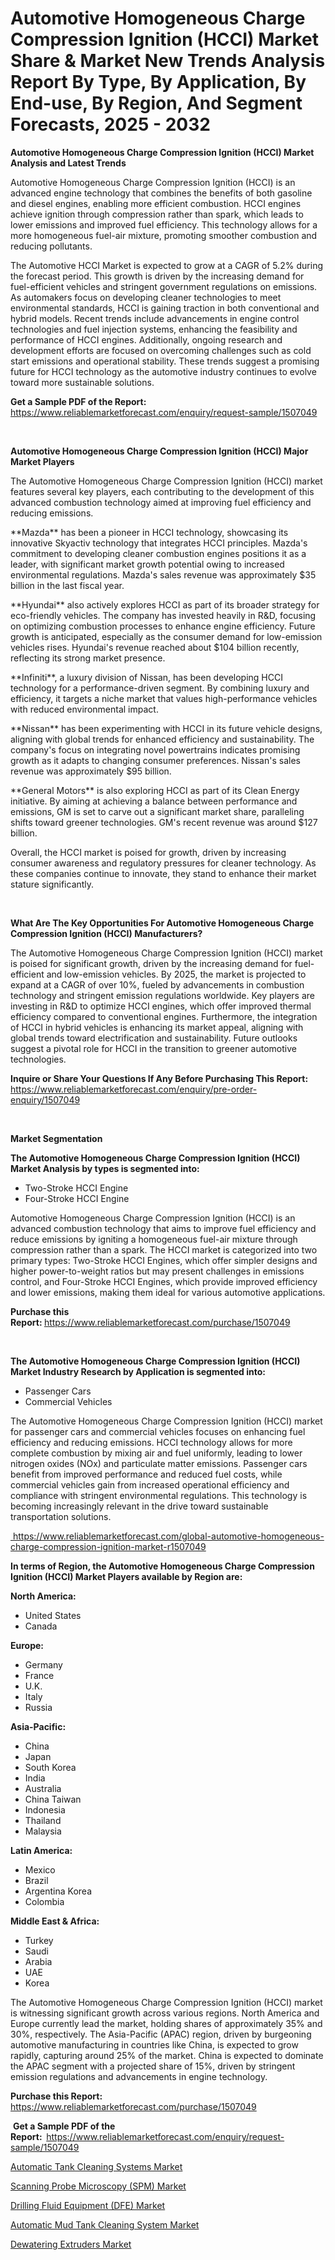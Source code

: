 <p><h1>Automotive Homogeneous Charge Compression Ignition (HCCI) Market Share & Market New Trends Analysis Report By Type, By Application, By End-use, By Region, And Segment Forecasts, 2025 - 2032</h1></p><p><strong>Automotive Homogeneous Charge Compression Ignition (HCCI) Market Analysis and Latest Trends</strong></p>
<p><p>Automotive Homogeneous Charge Compression Ignition (HCCI) is an advanced engine technology that combines the benefits of both gasoline and diesel engines, enabling more efficient combustion. HCCI engines achieve ignition through compression rather than spark, which leads to lower emissions and improved fuel efficiency. This technology allows for a more homogeneous fuel-air mixture, promoting smoother combustion and reducing pollutants.</p><p>The Automotive HCCI Market is expected to grow at a CAGR of 5.2% during the forecast period. This growth is driven by the increasing demand for fuel-efficient vehicles and stringent government regulations on emissions. As automakers focus on developing cleaner technologies to meet environmental standards, HCCI is gaining traction in both conventional and hybrid models. Recent trends include advancements in engine control technologies and fuel injection systems, enhancing the feasibility and performance of HCCI engines. Additionally, ongoing research and development efforts are focused on overcoming challenges such as cold start emissions and operational stability. These trends suggest a promising future for HCCI technology as the automotive industry continues to evolve toward more sustainable solutions.</p></p>
<p><strong>Get a Sample PDF of the Report:&nbsp;</strong> <a href="https://www.reliablemarketforecast.com/enquiry/request-sample/1507049?utm_campaign=1875&utm_medium=2&utm_source=Github&utm_content=ia&utm_term=27022025&utm_id=automotive-homogeneous-charge-compression-ignition-hcci">https://www.reliablemarketforecast.com/enquiry/request-sample/1507049</a></p>
<p>&nbsp;</p>
<p><strong>Automotive Homogeneous Charge Compression Ignition (HCCI) Major Market Players</strong></p>
<p><p>The Automotive Homogeneous Charge Compression Ignition (HCCI) market features several key players, each contributing to the development of this advanced combustion technology aimed at improving fuel efficiency and reducing emissions.</p><p>**Mazda** has been a pioneer in HCCI technology, showcasing its innovative Skyactiv technology that integrates HCCI principles. Mazda's commitment to developing cleaner combustion engines positions it as a leader, with significant market growth potential owing to increased environmental regulations. Mazda's sales revenue was approximately $35 billion in the last fiscal year.</p><p>**Hyundai** also actively explores HCCI as part of its broader strategy for eco-friendly vehicles. The company has invested heavily in R&D, focusing on optimizing combustion processes to enhance engine efficiency. Future growth is anticipated, especially as the consumer demand for low-emission vehicles rises. Hyundai's revenue reached about $104 billion recently, reflecting its strong market presence.</p><p>**Infiniti**, a luxury division of Nissan, has been developing HCCI technology for a performance-driven segment. By combining luxury and efficiency, it targets a niche market that values high-performance vehicles with reduced environmental impact.</p><p>**Nissan** has been experimenting with HCCI in its future vehicle designs, aligning with global trends for enhanced efficiency and sustainability. The company's focus on integrating novel powertrains indicates promising growth as it adapts to changing consumer preferences. Nissan's sales revenue was approximately $95 billion.</p><p>**General Motors** is also exploring HCCI as part of its Clean Energy initiative. By aiming at achieving a balance between performance and emissions, GM is set to carve out a significant market share, paralleling shifts toward greener technologies. GM's recent revenue was around $127 billion.</p><p>Overall, the HCCI market is poised for growth, driven by increasing consumer awareness and regulatory pressures for cleaner technology. As these companies continue to innovate, they stand to enhance their market stature significantly.</p></p>
<p>&nbsp;</p>
<p><strong>What Are The Key Opportunities For Automotive Homogeneous Charge Compression Ignition (HCCI) Manufacturers?</strong></p>
<p><p>The Automotive Homogeneous Charge Compression Ignition (HCCI) market is poised for significant growth, driven by the increasing demand for fuel-efficient and low-emission vehicles. By 2025, the market is projected to expand at a CAGR of over 10%, fueled by advancements in combustion technology and stringent emission regulations worldwide. Key players are investing in R&D to optimize HCCI engines, which offer improved thermal efficiency compared to conventional engines. Furthermore, the integration of HCCI in hybrid vehicles is enhancing its market appeal, aligning with global trends toward electrification and sustainability. Future outlooks suggest a pivotal role for HCCI in the transition to greener automotive technologies.</p></p>
<p><strong>Inquire or Share Your Questions If Any Before Purchasing This Report:</strong> <a href="https://www.reliablemarketforecast.com/enquiry/pre-order-enquiry/1507049?utm_campaign=1875&utm_medium=2&utm_source=Github&utm_content=ia&utm_term=27022025&utm_id=automotive-homogeneous-charge-compression-ignition-hcci">https://www.reliablemarketforecast.com/enquiry/pre-order-enquiry/1507049</a></p>
<p>&nbsp;</p>
<p><strong>Market Segmentation</strong></p>
<p><strong>The Automotive Homogeneous Charge Compression Ignition (HCCI) Market Analysis by types is segmented into:</strong></p>
<p><ul><li>Two-Stroke HCCI Engine</li><li>Four-Stroke HCCI Engine</li></ul></p>
<p><p>Automotive Homogeneous Charge Compression Ignition (HCCI) is an advanced combustion technology that aims to improve fuel efficiency and reduce emissions by igniting a homogeneous fuel-air mixture through compression rather than a spark. The HCCI market is categorized into two primary types: Two-Stroke HCCI Engines, which offer simpler designs and higher power-to-weight ratios but may present challenges in emissions control, and Four-Stroke HCCI Engines, which provide improved efficiency and lower emissions, making them ideal for various automotive applications.</p></p>
<p><strong>Purchase this Report:&nbsp;</strong><a href="https://www.reliablemarketforecast.com/purchase/1507049?utm_campaign=1875&utm_medium=2&utm_source=Github&utm_content=ia&utm_term=27022025&utm_id=automotive-homogeneous-charge-compression-ignition-hcci">https://www.reliablemarketforecast.com/purchase/1507049</a></p>
<p>&nbsp;</p>
<p><strong>The Automotive Homogeneous Charge Compression Ignition (HCCI) Market Industry Research by Application is segmented into:</strong></p>
<p><ul><li>Passenger Cars</li><li>Commercial Vehicles</li></ul></p>
<p><p>The Automotive Homogeneous Charge Compression Ignition (HCCI) market for passenger cars and commercial vehicles focuses on enhancing fuel efficiency and reducing emissions. HCCI technology allows for more complete combustion by mixing air and fuel uniformly, leading to lower nitrogen oxides (NOx) and particulate matter emissions. Passenger cars benefit from improved performance and reduced fuel costs, while commercial vehicles gain from increased operational efficiency and compliance with stringent environmental regulations. This technology is becoming increasingly relevant in the drive toward sustainable transportation solutions.</p></p>
<p><a href="https://www.reliablemarketforecast.com/global-automotive-homogeneous-charge-compression-ignition-market-r1507049?utm_campaign=1875&utm_medium=2&utm_source=Github&utm_content=ia&utm_term=27022025&utm_id=automotive-homogeneous-charge-compression-ignition-hcci">&nbsp;https://www.reliablemarketforecast.com/global-automotive-homogeneous-charge-compression-ignition-market-r1507049</a></p>
<p><strong>In terms of Region, the Automotive Homogeneous Charge Compression Ignition (HCCI) Market Players available by Region are:</strong></p>
<p>
    <p> <strong> North America: </strong>
        <ul>
            <li>United States</li>
            <li>Canada</li>
        </ul>
        </p> 
    <p> <strong> Europe: </strong>
        <ul>
            <li>Germany</li>
            <li>France</li>
            <li>U.K.</li>
            <li>Italy</li>
            <li>Russia</li>
        </ul>
        </p> 
    <p> <strong> Asia-Pacific: </strong>
        <ul>
            <li>China</li>
            <li>Japan</li>
            <li>South Korea</li>
            <li>India</li>
            <li>Australia</li>
            <li>China Taiwan</li>
            <li>Indonesia</li>
            <li>Thailand</li>
            <li>Malaysia</li>
        </ul>
        </p> 
    <p> <strong> Latin America: </strong>
        <ul>
            <li>Mexico</li>
            <li>Brazil</li>
            <li>Argentina Korea</li>
            <li>Colombia</li>
        </ul>
        </p> 
    <p> <strong> Middle East & Africa: </strong>
        <ul>
            <li>Turkey</li>
            <li>Saudi</li>
            <li>Arabia</li>
            <li>UAE</li>
            <li>Korea</li>
        </ul>
    </p>
    </p>
<p><p>The Automotive Homogeneous Charge Compression Ignition (HCCI) market is witnessing significant growth across various regions. North America and Europe currently lead the market, holding shares of approximately 35% and 30%, respectively. The Asia-Pacific (APAC) region, driven by burgeoning automotive manufacturing in countries like China, is expected to grow rapidly, capturing around 25% of the market. China is expected to dominate the APAC segment with a projected share of 15%, driven by stringent emission regulations and advancements in engine technology.</p></p>
<p><strong>Purchase this Report: </strong><a href="https://www.reliablemarketforecast.com/purchase/1507049?utm_campaign=1875&utm_medium=2&utm_source=Github&utm_content=ia&utm_term=27022025&utm_id=automotive-homogeneous-charge-compression-ignition-hcci">https://www.reliablemarketforecast.com/purchase/1507049</a></p>
<p>&nbsp;<strong>Get a Sample PDF of the Report:&nbsp;&nbsp;</strong><a href="https://www.reliablemarketforecast.com/enquiry/request-sample/1507049?utm_campaign=1875&utm_medium=2&utm_source=Github&utm_content=ia&utm_term=27022025&utm_id=automotive-homogeneous-charge-compression-ignition-hcci">https://www.reliablemarketforecast.com/enquiry/request-sample/1507049</a></p>
<p><strong></strong></p>
<p><p><a href="https://github.com/gdfhhhj/Market-Research-Report-List-7/blob/main/automatic-tank-cleaning-systems-market.md?utm_campaign=1875&utm_medium=2&utm_source=Github&utm_content=ia&utm_term=27022025&utm_id=automotive-homogeneous-charge-compression-ignition-hcci">Automatic Tank Cleaning Systems Market</a></p><p><a href="https://github.com/sybeletagavi/Market-Research-Report-List-1/blob/main/scanning-probe-microscopy-spm-market.md?utm_campaign=1875&utm_medium=2&utm_source=Github&utm_content=ia&utm_term=27022025&utm_id=automotive-homogeneous-charge-compression-ignition-hcci">Scanning Probe Microscopy (SPM) Market</a></p><p><a href="https://github.com/mootssanjan5/Market-Research-Report-List-1/blob/main/drilling-fluid-equipment-dfe-market.md?utm_campaign=1875&utm_medium=2&utm_source=Github&utm_content=ia&utm_term=27022025&utm_id=automotive-homogeneous-charge-compression-ignition-hcci">Drilling Fluid Equipment (DFE) Market</a></p><p><a href="https://github.com/seemsmanis7i/Market-Research-Report-List-1/blob/main/automatic-mud-tank-cleaning-system-market.md?utm_campaign=1875&utm_medium=2&utm_source=Github&utm_content=ia&utm_term=27022025&utm_id=automotive-homogeneous-charge-compression-ignition-hcci">Automatic Mud Tank Cleaning System Market</a></p><p><a href="https://github.com/gripeluigstt/Market-Research-Report-List-1/blob/main/dewatering-extruders-market.md?utm_campaign=1875&utm_medium=2&utm_source=Github&utm_content=ia&utm_term=27022025&utm_id=automotive-homogeneous-charge-compression-ignition-hcci">Dewatering Extruders Market</a></p></p>
